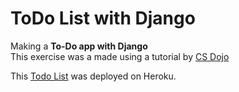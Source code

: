 # ToDo List with Django
Making a **To-Do app with Django**    
This exercise was a made using a tutorial by [CS Dojo](https://www.youtube.com/watch?v=ovql0Ui3n_I)    

This [Todo List](https://todolistwithdjango.herokuapp.com/) was deployed on Heroku.
